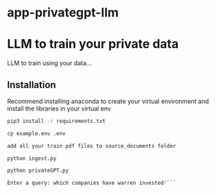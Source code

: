 # app-privategpt-llm

# LLM to train your private data

LLM to train using your data...

## Installation

Recommend installing anaconda to create your virtual environment and install the libraries in your virtual env
```bash
pip3 install -r requirements.txt
```

```bash
cp example.env .env
```

```bash
add all your train pdf files to source_documents folder
```

```bash
python ingest.py
```

```bash
python privateGPT.py
```

```bash
Enter a query: which companies have warren invested?```

